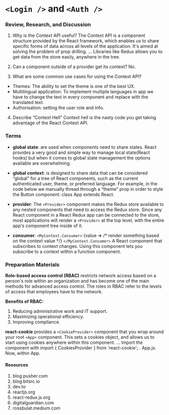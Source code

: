 # `<Login />` and `<Auth />`

### Review, Research, and Discussion

1. Why is the Context API useful?
The Context API is a component structure provided by the React framework, which enables us to share specific forms of data across all levels of the application. It's aimed at solving the problem of prop drilling. ... Libraries like Redux allows you to get data from the store easily, anywhere in the tree.

2. Can a component outside of a provider get its context?
No.

3. What are some common use cases for using the Context API?
* Themes: The ability to set the theme is one of the best UX.
* Multilingual application: To implement multiple languages in app we have to change the text in every component and replace with the translated text.
* Authorisation: setting the user role and info.

4. Describe “Context Hell”
Context hell is the nasty code you get taking advantage of the React Context API.

### Terms

* **global state**: are used when components need to share states. React provides a very good and simple way to manage local state(React hooks) but when it comes to global state management the options available are overwhelming.

* **global context**: is designed to share data that can be considered “global” for a tree of React components, such as the current authenticated user, theme, or preferred language. For example, in the code below we manually thread through a “theme” prop in order to style the Button component: class App extends React.

* **provider**: The `<Provider>` component makes the Redux store available to any nested components that need to access the Redux store. Since any React component in a React Redux app can be connected to the store, most applications will render a `<Provider>` at the top level, with the entire app's component tree inside of it.

* **consumer**:  `<MyContext.Consumer>` {value => /* render something based on the context value */} `</MyContext.Consumer>` A React component that subscribes to context changes. Using this component lets you subscribe to a context within a function component.


### Preparation Materials

**Role-based access control (RBAC)** restricts network access based on a person's role within an organization and has become one of the main methods for advanced access control. The roles in RBAC refer to the levels of access that employees have to the network.

**Benefits of RBAC:**
1. Reducing administrative work and IT support.
2. Maximizing operational efficiency.
3. Improving compliance.

**react-cookie** provides a `<CookieProvider>` component that you wrap around your root `<App>` component. This sets a cookies object, and allows us to start using cookies anywhere within this component. ... Import the component with import { CookiesProvider } from 'react-cookie'; . App.js. Now, within App.

#### Resources
1. blog.pusher.com
2. blog.bitsrc.io
3. dev.to
4. reactjs.org
5. react-redux.js.org
6. digitalguardian.com
7. rossbulat.medium.com
